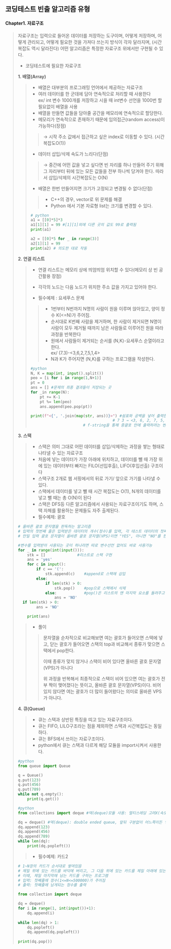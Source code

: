 ## 코딩테스트 빈출 알고리즘 유형



#### Chapter1. 자료구조 

> 자료구조는 입력으로 들어온 데이터를 저장하는 도구이며, 어떻게 저장하며, 어떻게 관리되고, 어떻게 필요한 것을 가져다 쓰는지 방식이 각자 달라지며, (시간복잡도 역시 달라진다) 어떤 알고리즘은 특정한 자료구조 위에서만 구현될 수 있다.  
>
> - 코딩테스트에 필요한 자료구조
>
> **1. 배열(Array)**
>
> > * 배열은 대부분의 프로그래밍 언어에서 제공하는 자료구조
> > * 여러 데이터를 한 군데에 담아 연속적으로 처리할 때 사용한다<br>ex/ int 변수 1000개를 저장하고 시을 때 int변수 선언을 1000번 할 필요없이 배열을 사용 
> > * 배열을 만들면 값들을 담아줄 공간을 메모리에 연속적으로 할당한다.   
> > * 메모리가 연속적으로 존재하기 때문에 임의접근(random access)이 가능하다(장점)
> >
> > > → 시작 주소 값에서 접근하고 싶은 index로 이동할 수 있다. (시간복잡도O(1))
> >
> > - 데이터 삽입/삭제 속도가 느리다(단점)
> >
> > > → 중간에 어떤 값을 넣고 싶다면 빈 자리를 하나 만들어 주기 위해 그 자리부터 뒤에 있는 모든 값들을 전부 하나씩 당겨야 한다. 따라서 삽입/삭제의 시간복잡도는 O(N)
> >
> > * 배열은 한번 만들어지면 크기가 고정되고 변경될 수 없다(단점)
> >
> > > * C++의 경우, vector로 위 문제를 해결
> > > * Python 에서 기본 자료형 list는 크기를 변경할 수 있다. 
> >
> > ```python
> > # python
> > a1 = [[0]*5]*3
> > a1[1][1] = 99 #[1][1]외에 다른 곳의 값도 99로 출력됨 
> > print(a1)
> > 
> > a2 = [[0]*5 for _ in range(3)]
> > a2[1][1] = 99 
> > print(a2) # 의도한 대로 작동 
> > ```
> >
>
> **2. 연결 리스트**
>
> > - 연결 리스트는 메모리 상에 띄엄띄엄 위치할 수 있다(메모리 상 빈 공간활용 장점)
> > - 각각의 노드는 다음 노드가 위치한 주소 값을 가지고 있어야 한다. 
> >
> > - 필수예제 : 요세푸스 문제 
> >
> > > * 1번부터 N번까지 N명의 사람이 원을 이루며 앉아있고, 양이 정수 K(<=N)가 주어짐. 
> > > * 순서대로 K번째 사람을 제거하며, 한 사람이 제거되면 N명이 사람이 모두 제거될 때까지 남은 사람들로 이루어진 원을 따라 과정을 반복한다
> > > * 원에서 사람들이 제거되는 순서를 (N,K)-요세푸스 순열이라고 한다.<br>ex/ (7.3)-<3,6,2,7,5,1,4>
> > > * N과 K가 주어지면 (N,K)를 구하는 프로그램을 작성한다. 
> >
> > ```python
> > #python
> > N, K = map(int, input().split())
> > peo = [i for i in range(1,N+1)]
> > pt = 0
> > ans = [] #문제의 최종 결과들이 저장되는 곳 
> > for _in range(N):
> >     pt += K-1
> >     pt %= len(peo)
> >     ans.append(peo.pop(pt))
> > 
> > print(f"<{', '.join(map(str, ans))}>") #쉼표와 공백을 넣어 출력한다. 
> > 								    # 7 3 → <3, 6, 2, 7, 5, 1, 4>
> >                        # f-string을 통해 중괄호 안에 출력하려는 변수명과 수식을 입력    
> > ```
> >
> > 
>
> **3. 스택**
>
> > * 스택은 의미 그대로 어떤 데이터를 삽입/삭제하는 과정을 쌓는 형태로 나타낼 수 있는 자료구조
> > * 처음에 넣는 데이터가 가장 아래에 위치하고, 데이터를 뺄 때 가장 위에 있는 데이터부터 빠지는 FILO(선입후출), LIFO(후입선출) 구조이다
> > * 스택구조 2개로 웹 서핑에서의 뒤로 가기/ 앞으로 가기를 나타낼 수 있다. 
> > * 스택에서 데이터를 넣고 뺄 때 시간 복잡도는 O(1), N개의 데이터를 넣고 뺄 때는 총 O(N)이 된다
> > * 스택은 DFS등 다른 알고리즘에서 사용되는 자료구조이기도 하며, 스택 자체를 활용하는 문제들도 자주 출제된다. 
> > * 필수예제: 괄호
>
> ```python
> # 올바른 괄호 문자열을 판독하는 알고리즘 
> # 입력의 첫번째 줄은 입력받은 데이터의 개수(정수)를 입력, 각 테스트 데이터의 첫째 줄에는 괄호 문자열이 한줄에 주어짐(길이 2이상 50이하)
> # 만일 입력 괄호 문자열이 올바른 괄호 문자열(VPS)이면 "YES", 아니면 "NO"를 한 줄에 하나씩 출력
> 
> #변수를 입력받아 사용되는 곳이 하나라면 따로 변수선언 없어도 바로 사용가능 
> for _ in range(int(input())):
>     stk = []    			#리스트로 스택 구현 
>     ans = 'yes'				
>     for c in input():
>         if c == '(':
>             stk.append(c)    #append로 스택에 삽입 
>         else:
>             if len(stk) > 0:
>                 stk.pop()    #pop으로 스택에서 삭제
>             else:            #pop()은 리스트의 맨 마지막 요소를 돌려주고 그 요소는 삭제
>                 ans = 'NO'
> 	if len(stk) > 0:
>         ans = 'NO'
> 
>     print(ans)
> 
> ```
>
> > - 풀이 
> >
> > > 문자열을 순차적으로 비교해보면 여는 괄호가 들어오면 스택에 넣고, 닫는 괄호가 들어오면 스택의 top과 비교해서 종류가 맞으면 스택에서 pop한다. 
> > >
> > > 이때 종류가 맞지 않거나 스택이 비어 있다면 올바른 괄호 문자열(VPS)가 아니다 
> > >
> > > 위 과정을 반복해서 최종적으로 스택이 비어 있으면 여는 괄호가 전부 짝이 맺어졌다는 뜻이고, 올바른 괄호 문자열(VPS)이다. 비어 있지 않다면 여는 괄호가 더 많이 들어왔다는 의미로 올바른 VPS가 아니다. 
> >
> > 
>
> **4. 큐(Queue)**
>
> > - 큐는 스택과 상반된 특징을 띠고 있는 자료구조이다. 
> > - 큐는 FIFO, LILO구조라는 점을 제외하면 스택과 시간복잡도는 동일하다. 
> > - 큐는 BFS에서 쓰이는 자료구조이다. 
> > - python에서 큐는 스택과 다르게 해당 모듈을 import시켜서 사용한다. 
>
> ```python
> #python
> from queue import Queue
> 
> q = Queue()
> q.put(123)
> q.put(456)
> q.put(789)
> while not q.empty():
>     print(q.get())
> ```
>
> ```python
> #python
> from collections import deque #덱(deque)모듈 사용: 멀티스레딩 고려X(속도향상)
> 
> dq = deque() #덱(deque): double ended queue, 앞뒤 구분없이 어느쪽이든 넣고 뺄 수 있음 
> dq.append(123)
> dq.append(456)
> dq.append(789)
> while len(dq):
>     print(dq.popleft())
> ```
>
> > - 필수예제: 카드2
>
> ```python
> # 1~N장의 카드가 순서대로 쌓여있음
> # 제일 위에 있는 카드를 바닥에 버리고, 그 다음 위에 있는 카드를 제일 아래에 있는 카드 밑으로 옮긴다. 
> # 이때, 제일 마지막에 남는 카드를 구하는 프로그램
> # 입력: 첫째줄에 정수(1<=N<=500000)가 주어짐
> # 출력: 첫째줄에 남게되는 정수를 출력 
> 
> from collection import deque 
> 
> dq = deque()
> for i in range(1, int(input())+1):
>     dq.append(i)
>     
> while len(dq) > 1:
>     dq.popleft()
>     dq.append(dq.popleft())
>     
> print(dq.pop())
> ```
>
> 

